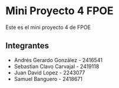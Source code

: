 # Mini Proyecto 4 FPOE
Este es el mini proyecto 4 de FPOE
## Integrantes
- Andrés Gerardo González - 2416541
- Sebastian Clavo Carvajal - 2419118
- Juan David Lopez - 2243077
- Samuel Banguero - 2418671
